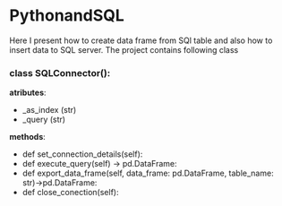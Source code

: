 # PythonandSQL

Here I present how to create data frame from SQl table and also how to insert data to SQL server. The project contains following class 

### class SQLConnector():

__atributes__: 
* _as_index (str)
* _query (str)

__methods__:
* def set_connection_details(self):
* def execute_query(self) -> pd.DataFrame:
* def export_data_frame(self, data_frame: pd.DataFrame, table_name: str)->pd.DataFrame:
* def close_conection(self):

